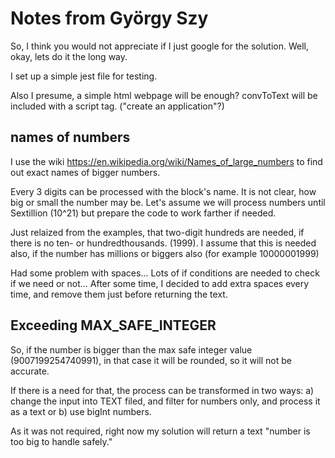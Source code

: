 # Notes from György Szy

So, I think you would not appreciate if I just google for the solution. Well, okay, lets do it the long way.

I set up a simple jest file for testing.

Also I presume, a simple html webpage will be enough? convToText will be included with a script tag.
("create an application"?)

## names of numbers

I use the wiki https://en.wikipedia.org/wiki/Names_of_large_numbers
to find out exact names of bigger numbers.

Every 3 digits can be processed with the block's name.
It is not clear, how big or small the number may be.
Let's assume we will process numbers until Sextillion (10^21) but prepare the code to work farther if needed.

Just relaized from the examples, that two-digit hundreds are needed, if there is no ten- or hundredthousands.
(1999). I assume that this is needed also, if the number has millions or biggers also (for example 10000001999)

Had some problem with spaces... Lots of if conditions are needed to check if we need or not...
After some time, I decided to add extra spaces every time, and remove them just before returning the text.

## Exceeding MAX_SAFE_INTEGER

So, if the number is bigger than the max safe integer value (9007199254740991), in that case it will be
rounded, so it will not be accurate.

If there is a need for that, the process can be transformed in two ways:
a) change the input into TEXT filed, and filter for numbers only, and process it as a text
or
b) use bigInt numbers.

As it was not required, right now my solution will return a text "number is too big to handle safely."
